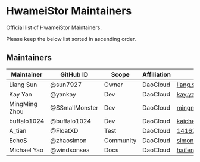 # HwameiStor Maintainers

Official list of HwameiStor Maintainers.

Please keep the below list sorted in ascending order.

## Maintainers

| Maintainer    | GitHub ID      | Scope     | Affiliation | Email                       |
| ------------- | -------------- | --------- | ----------- | --------------------------- |
| Liang Sun     | @sun7927       | Owner     | DaoCloud    | <liang.sun@daocloud.io>     |
| Kay Yan       | @yankay        | Dev       | DaoCloud    | <kay.yan@daocloud.io>       |
| MingMing Zhou | @SSmallMonster | Dev       | DaoCloud    | <mingming.zhou@daocloud.io> |
| buffalo1024   | @buffalo1024   | Dev       | DaoCloud    | <kaichen.yi@daocloud.io>    |
| A_tian        | @FloatXD       | Test      | DaoCloud    | <1416297674@qq.com>         |
| EchoS         | @zhaosimon     | Community | DaoCloud    | <simon.zhao@daocloud.io>    |
| Michael Yao   | @windsonsea    | Docs      | DaoCloud    | <haifeng.yao@daocloud.io>   |
